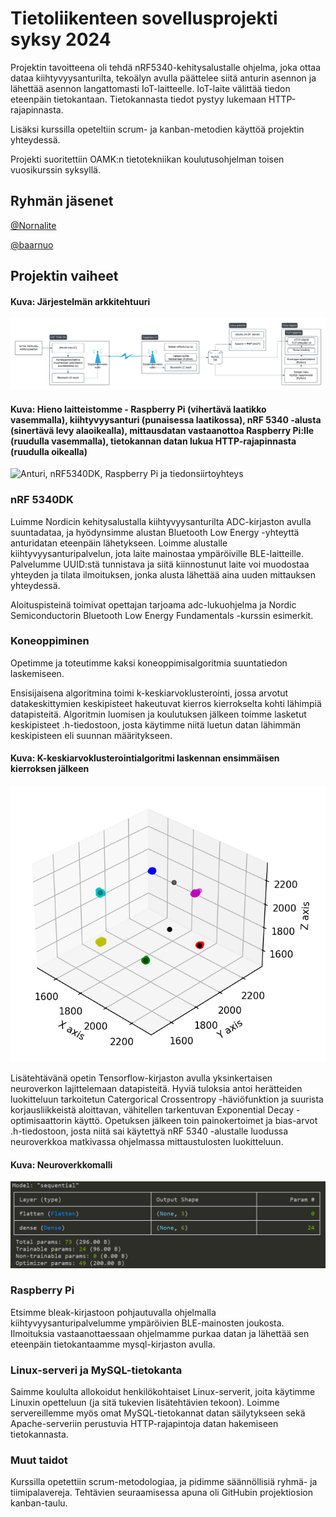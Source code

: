 # Tietoliikenteen sovellusprojekti syksy 2024

Projektin tavoitteena oli tehdä nRF5340-kehitysalustalle ohjelma, joka ottaa dataa kiihtyvyysanturilta, tekoälyn avulla päättelee siitä anturin asennon ja lähettää asennon langattomasti IoT-laitteelle. IoT-laite välittää tiedon eteenpäin tietokantaan. Tietokannasta tiedot pystyy lukemaan HTTP-rajapinnasta.

Lisäksi kurssilla opeteltiin scrum- ja kanban-metodien käyttöä projektin yhteydessä.

Projekti suoritettiin OAMK:n tietotekniikan koulutusohjelman toisen vuosikurssin syksyllä.

## Ryhmän jäsenet

[@Nornalite](https://github.com/Nornalite/)

[@baarnuo](https://github.com/baarnuo/)

## Projektin vaiheet

#### Kuva: Järjestelmän arkkitehtuuri
![Arkkitehtuurikuva](readme_images/Arkkitehtuurikuva_2.png?raw=true)

#### Kuva: Hieno laitteistomme - Raspberry Pi (vihertävä laatikko vasemmalla), kiihtyvyysanturi (punaisessa laatikossa), nRF 5340 -alusta (sinertävä levy alaoikealla), mittausdatan vastaanottoa Raspberry Pi:lle (ruudulla vasemmalla), tietokannan datan lukua HTTP-rajapinnasta (ruudulla oikealla)
![Anturi, nRF5340DK, Raspberry Pi ja tiedonsiirtoyhteys](readme_images/setup.jpg?raw=true)

### nRF 5340DK
Luimme Nordicin kehitysalustalla kiihtyvyysanturilta ADC-kirjaston avulla suuntadataa, ja hyödynsimme alustan Bluetooth Low Energy -yhteyttä anturidatan eteenpäin lähetykseen. Loimme alustalle kiihtyvyysanturipalvelun, jota laite mainostaa ympäröiville BLE-laitteille. Palvelumme UUID:stä tunnistava ja siitä kiinnostunut laite voi muodostaa yhteyden ja tilata ilmoituksen, jonka alusta lähettää aina uuden mittauksen yhteydessä. 

Aloituspisteinä toimivat opettajan tarjoama adc-lukuohjelma ja Nordic Semiconductorin Bluetooth Low Energy Fundamentals -kurssin esimerkit.

### Koneoppiminen
Opetimme ja toteutimme kaksi koneoppimisalgoritmia suuntatiedon laskemiseen.

Ensisijaisena algoritmina toimi k-keskiarvoklusterointi, jossa arvotut datakeskittymien keskipisteet hakeutuvat kierros kierrokselta kohti lähimpiä datapisteitä. Algoritmin luomisen ja koulutuksen jälkeen toimme lasketut keskipisteet .h-tiedostoon, josta käytimme niitä luetun datan lähimmän keskipisteen eli suunnan määritykseen.

#### Kuva: K-keskiarvoklusterointialgoritmi laskennan ensimmäisen kierroksen jälkeen
![K-keskiarvoklusterointialgoritmi laskennan ensimmäisen kierroksen jälkeen](readme_images/readings_with_centers.png?raw=true)

Lisätehtävänä opetin Tensorflow-kirjaston avulla yksinkertaisen neuroverkon lajittelemaan datapisteitä. Hyviä tuloksia antoi herätteiden luokitteluun tarkoitetun Catergorical Crossentropy -häviöfunktion ja suurista korjausliikkeistä aloittavan, vähitellen tarkentuvan Exponential Decay -optimisaattorin käyttö. Opetuksen jälkeen toin painokertoimet ja bias-arvot .h-tiedostoon, josta niitä sai käytettyä nRF 5340 -alustalle luodussa neuroverkkoa matkivassa ohjelmassa mittaustulosten luokitteluun.

#### Kuva: Neuroverkkomalli
![Neuroverkkomalli](readme_images/cnn_model.png?raw=true)

### Raspberry Pi
Etsimme bleak-kirjastoon pohjautuvalla ohjelmalla kiihtyvyysanturipalvelumme ympäröivien BLE-mainosten joukosta. Ilmoituksia vastaanottaessaan ohjelmamme purkaa datan ja lähettää sen eteenpäin tietokantaamme mysql-kirjaston avulla.

### Linux-serveri ja MySQL-tietokanta
Saimme koululta allokoidut henkilökohtaiset Linux-serverit, joita käytimme Linuxin opetteluun (ja sitä tukevien lisätehtävien tekoon). Loimme servereillemme myös omat MySQL-tietokannat datan säilytykseen sekä Apache-serveriin perustuvia HTTP-rajapintoja datan hakemiseen tietokannasta.

### Muut taidot
Kurssilla opetettiin scrum-metodologiaa, ja pidimme säännöllisiä ryhmä- ja tiimipalavereja. Tehtävien seuraamisessa apuna oli GitHubin projektiosion kanban-taulu.